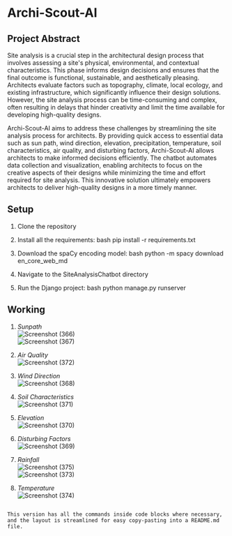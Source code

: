 # Archi-Scout-AI

## Project Abstract

Site analysis is a crucial step in the architectural design process that involves assessing a site's physical, environmental, and contextual characteristics. This phase informs design decisions and ensures that the final outcome is functional, sustainable, and aesthetically pleasing. Architects evaluate factors such as topography, climate, local ecology, and existing infrastructure, which significantly influence their design solutions. However, the site analysis process can be time-consuming and complex, often resulting in delays that hinder creativity and limit the time available for developing high-quality designs.

Archi-Scout-AI aims to address these challenges by streamlining the site analysis process for architects. By providing quick access to essential data such as sun path, wind direction, elevation, precipitation, temperature, soil characteristics, air quality, and disturbing factors, Archi-Scout-AI allows architects to make informed decisions efficiently. The chatbot automates data collection and visualization, enabling architects to focus on the creative aspects of their designs while minimizing the time and effort required for site analysis. This innovative solution ultimately empowers architects to deliver high-quality designs in a more timely manner.

## Setup

1. Clone the repository  
2. Install all the requirements:
   bash
   pip install -r requirements.txt
   
3. Download the spaCy encoding model:
   bash
   python -m spacy download en_core_web_md
   
4. Navigate to the SiteAnalysisChatbot directory  
5. Run the Django project:
   bash
   python manage.py runserver
   

## Working

1. *Sunpath*  
   ![Screenshot (366)](https://github.com/user-attachments/assets/dc8806a0-849e-4f26-8904-7222a743412d)  
   ![Screenshot (367)](https://github.com/user-attachments/assets/6516a6c6-b605-47d7-ad5b-f0f36dfc9dea)

2. *Air Quality*  
   ![Screenshot (372)](https://github.com/user-attachments/assets/d09161b9-62c2-4747-816c-148fd1ff0add)

3. *Wind Direction*  
   ![Screenshot (368)](https://github.com/user-attachments/assets/ac8179e8-2300-468d-ac09-03f5e9e27a59)

4. *Soil Characteristics*  
   ![Screenshot (371)](https://github.com/user-attachments/assets/02335c52-1705-43fa-aabf-63f1ff61afaa)

5. *Elevation*  
   ![Screenshot (370)](https://github.com/user-attachments/assets/209f6a64-b12a-42cb-ab70-fea2b5d5f1f1)

6. *Disturbing Factors*  
   ![Screenshot (369)](https://github.com/user-attachments/assets/fefa92b4-266a-4c2d-bb0a-969fe97ac358)

7. *Rainfall*  
   ![Screenshot (375)](https://github.com/user-attachments/assets/88e71d63-02be-4660-bbb8-b2ece51d5451)  
   ![Screenshot (373)](https://github.com/user-attachments/assets/1ad05415-4dc5-495c-97f2-dfb1fb0d4ec8)

8. *Temperature*  
   ![Screenshot (374)](https://github.com/user-attachments/assets/8f3c87a8-d267-45fc-aa66-58ea1dc9e0d1)
```

This version has all the commands inside code blocks where necessary, and the layout is streamlined for easy copy-pasting into a README.md file.
